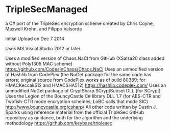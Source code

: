 TripleSecManaged
================

a C# port of the TripleSec encryption scheme created by Chris Coyne, Maxwell Krohn, and Filippo Valsorda

Initial Upload on Dec 7 2014

Uses MS Visual Studio 2012 or later

Uses a modified version of Chaos.NaCl from GitHub (XSalsa20 class added without Poly1305 MAC scheme) 
  https://github.com/CodesInChaos/Chaos.NaCl
Uses an unmodified version of Hashlib from CodePlex (the NuGet package for the same code has errors; original source from 
  CodePlex works as of build 80389; for HMACKeccak512 and HMACSHA512)  https://hashlib.codeplex.com/ 
Uses an unmodified NuGet package of CryptSharp.SCryptSubset DLL (for SCrypt)
Uses the Legion of the BouncyCastle C# library DLL 1.7 (for AES-CTR and Twofish-CTR mode encryption schemes; LoBC calls that mode SIC)
  http://www.bouncycastle.org/csharp/
All other code written by Dustin J. Sparks using reference material from the official TripleSec GitHub repository as guidance,
  both for the algorithm and the underlying methodology  https://github.com/keybase/triplesec
